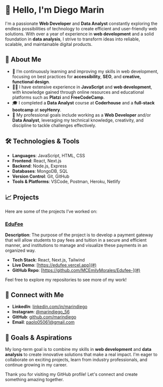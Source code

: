 # 👋 Hello, I'm Diego Marin

I'm a passionate **Web Developer** and **Data Analyst** constantly exploring the endless possibilities of technology to create efficient and user-friendly web solutions. With over a year of experience in **web development** and a solid foundation in **data analysis**, I strive to transform ideas into reliable, scalable, and maintainable digital products.

## 🚀 About Me

- 🌱 I’m continuously learning and improving my skills in web development, focusing on best practices for **accessibility**, **SEO**, and **creative, functional design**.
- 👨‍💻 I have extensive experience in **JavaScript** and **web development**, with knowledge gained through online resources and educational platforms such as **Platzi** and **FreeCodeCamp**.
- 🎓 I completed a **Data Analyst** course at **Coderhouse** and a **full-stack bootcamp** at **soyHenry**.
- 🎯 My professional goals include working as a **Web Developer** and/or **Data Analyst**, leveraging my technical knowledge, creativity, and discipline to tackle challenges effectively.

## 🛠️ Technologies & Tools

- **Languages**: JavaScript, HTML, CSS
- **Frontend**: React, Next.js
- **Backend**: Node.js, Express
- **Databases**: MongoDB, SQL
- **Version Control**: Git, GitHub
- **Tools & Platforms**: VSCode, Postman, Heroku, Netlify

## 📈 Projects

Here are some of the projects I’ve worked on:

### [EduFee](#)
**Description**: The purpose of the project is to develop a payment gateway that will allow students to pay fees and tuition in a secure and efficient manner, and institutions to manage and visualize these payments in an organized way.
- **Tech Stack**: React, Next.js, Tailwind
- **Live Demo**: [https://edufee.vercel.app](#)
- **GitHub Repo**: [https://github.com/MCEmilyMorales/Edufee-](#)

Feel free to explore my repositories to see more of my work!

## 🔗 Connect with Me

- **LinkedIn**: [linkedin.com/in/marindiego](https://www.linkedin.com/in/marindiego)
- **Instagram**: [@marindiego_56](https://www.instagram.com/marindiego_56/)
- **GitHub**: [github.com/marindiego](https://github.com/marindiego)
- **Email**: paolo05061@gmail.com

## 🎯 Goals & Aspirations

My long-term goal is to combine my skills in **web development** and **data analysis** to create innovative solutions that make a real impact. I'm eager to collaborate on exciting projects, learn from industry professionals, and continue growing in my career.

Thank you for visiting my GitHub profile! Let's connect and create something amazing together.
